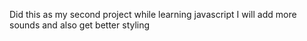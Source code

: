 Did this as my second project while learning javascript
I will add more sounds and also get better styling
